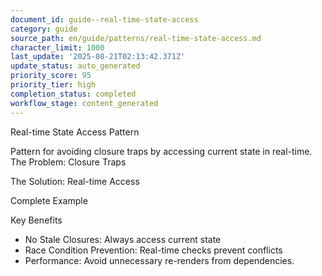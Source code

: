 ```yaml
---
document_id: guide--real-time-state-access
category: guide
source_path: en/guide/patterns/real-time-state-access.md
character_limit: 1000
last_update: '2025-08-21T02:13:42.371Z'
update_status: auto_generated
priority_score: 95
priority_tier: high
completion_status: completed
workflow_stage: content_generated
---
```

Real-time State Access Pattern

Pattern for avoiding closure traps by accessing current state in real-time. The Problem: Closure Traps

The Solution: Real-time Access

Complete Example

Key Benefits

- No Stale Closures: Always access current state
- Race Condition Prevention: Real-time checks prevent conflicts
- Performance: Avoid unnecessary re-renders from dependencies.

